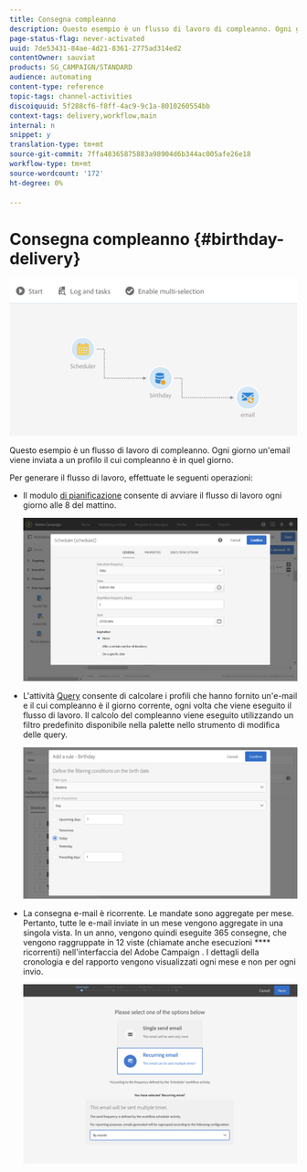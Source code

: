 ```yaml
---
title: Consegna compleanno
description: Questo esempio è un flusso di lavoro di compleanno. Ogni giorno un'email viene inviata a un profilo il cui compleanno è in quel giorno.
page-status-flag: never-activated
uuid: 7de53431-84ae-4d21-8361-2775ad314ed2
contentOwner: sauviat
products: SG_CAMPAIGN/STANDARD
audience: automating
content-type: reference
topic-tags: channel-activities
discoiquuid: 5f288cf6-f8ff-4ac9-9c1a-8010260554bb
context-tags: delivery,workflow,main
internal: n
snippet: y
translation-type: tm+mt
source-git-commit: 7ffa48365875883a98904d6b344ac005afe26e18
workflow-type: tm+mt
source-wordcount: '172'
ht-degree: 0%

---
```



# Consegna compleanno {#birthday-delivery}

![](assets/wkf_delivery_example_1.png)

Questo esempio è un flusso di lavoro di compleanno. Ogni giorno un&#39;email viene inviata a un profilo il cui compleanno è in quel giorno.

Per generare il flusso di lavoro, effettuate le seguenti operazioni:

* Il modulo [di pianificazione](../../automating/using/scheduler.md) consente di avviare il flusso di lavoro ogni giorno alle 8 del mattino.

   ![](assets/wkf_delivery_example_2.png)

* L&#39;attività [Query](../../automating/using/query.md) consente di calcolare i profili che hanno fornito un&#39;e-mail e il cui compleanno è il giorno corrente, ogni volta che viene eseguito il flusso di lavoro. Il calcolo del compleanno viene eseguito utilizzando un filtro predefinito disponibile nella palette nello strumento di modifica delle query.

   ![](assets/wkf_delivery_example_3.png)

* La consegna [](../../automating/using/email-delivery.md) e-mail è ricorrente. Le mandate sono aggregate per mese. Pertanto, tutte le e-mail inviate in un mese vengono aggregate in una singola vista. In un anno, vengono quindi eseguite 365 consegne, che vengono raggruppate in 12 viste (chiamate anche esecuzioni **** ricorrenti) nell&#39;interfaccia del Adobe Campaign . I dettagli della cronologia e del rapporto vengono visualizzati ogni mese e non per ogni invio.

   ![](assets/wkf_delivery_example_4.png)
